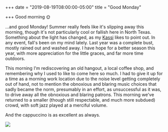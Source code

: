 +++
date = "2019-08-19T08:00:00-05:00"
title = "Good Monday"

+++
Good morning 🌞 

...and good Monday! Summer really feels like it's slipping away this morning, though it's not particularly cool or fallish here in North Texas. Something about the light has changed, as my [Kassi](https://kassiblogtoo.blogspot.com) likes to point out. In any event, fall's been on my mind lately. Last year was a complete bust, mostly rained out and washed away. I have hope for a better season this year, with more appreciation for the little graces, and far more time outdoors.  

This morning I'm rediscovering an old hangout, a local coffee shop, and remembering why I used to like to come here so much. I had to give it up for a time as a morning work location due to the noise level getting completely out of hand, not to mention the obnoxious and blaring music choices that sadly became the norm, presumably in an effort, as unsuccessful as it was, to drive away all the obnoxious and blaring patrons. This morning we've returned to a smaller (though still respectable, and much more subdued) crowd, with soft jazz played at a merciful volume. 

And the cappuccino is as excellent as always. 

![](https://res.cloudinary.com/tobyblog/image/upload/v1566222432/img/ABC02AB3-3C7A-4612-97D4-D7BB8C9E0ADA_orqlct.jpg)